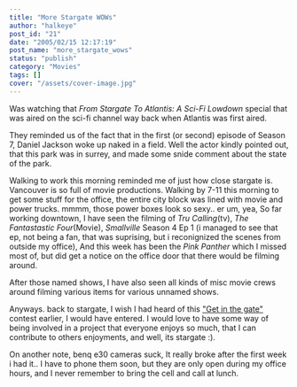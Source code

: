 ```yaml
---
title: "More Stargate WOWs"
author: "halkeye"
post_id: "21"
date: "2005/02/15 12:17:19"
post_name: "more_stargate_wows"
status: "publish"
category: "Movies"
tags: []
cover: "/assets/cover-image.jpg"
---
```


Was watching that _From Stargate To Atlantis: A Sci-Fi Lowdown_ special that was aired on the sci-fi channel way back when Atlantis was first aired.

They reminded us of the fact that in the first (or second) episode of Season 7, Daniel Jackson woke up naked in a field. Well the actor kindly pointed out, that this park was in surrey, and made some snide comment about the state of the park.

Walking to work this morning reminded me of just how close stargate is. Vancouver is so full of movie productions. Walking by 7-11 this morning to get some stuff for the office, the entire city block was lined with movie and power trucks. mmmm, those power boxes look so sexy.. er um, yea, So far working downtown, I have seen the filming of _Tru Calling_(tv), _The Fantastastic Four_(Movie), _Smallville_ Season 4 Ep 1 (i managed to see that ep, not being a fan, that was suprising, but i reconignized the scenes from outside my office), And this week has been the _Pink Panther_ which I missed most of, but did get a notice on the office door that there would be filming around.

After those named shows, I have also seen all kinds of misc movie crews around filming various items for various unnamed shows.

Anyways. back to stargate, I wish I had heard of this ["Get in the gate"](https://www.scifi.com/getinthegate/) contest earlier, I would have entered. I would love to have some way of being involved in a project that everyone enjoys so much, that I can contribute to others enjoyments, and well, its stargate :).

  

On another note, benq e30 cameras suck, It really broke after the first week i had it.. I have to phone them soon, but they are only open during my office hours, and I never remember to bring the cell and call at lunch.